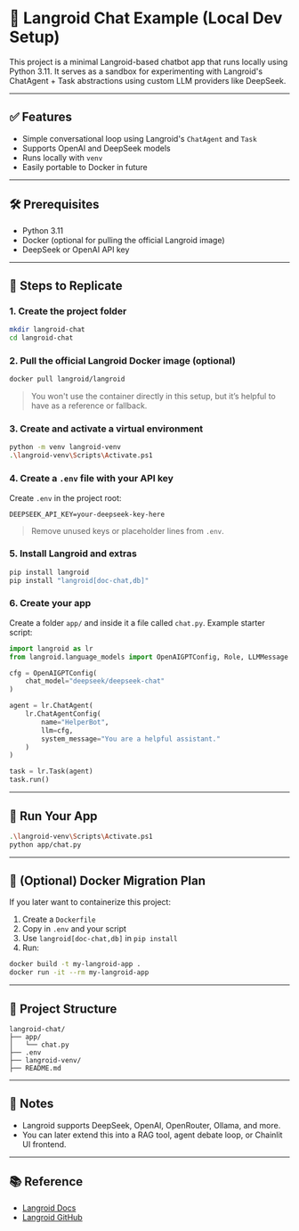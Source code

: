 # 🧠 Langroid Chat Example (Local Dev Setup)

This project is a minimal Langroid-based chatbot app that runs locally using Python 3.11. It serves as a sandbox for experimenting with Langroid's ChatAgent + Task abstractions using custom LLM providers like DeepSeek.

---

## ✅ Features

- Simple conversational loop using Langroid's `ChatAgent` and `Task`
- Supports OpenAI and DeepSeek models
- Runs locally with `venv`
- Easily portable to Docker in future

---

## 🛠 Prerequisites

- Python 3.11
- Docker (optional for pulling the official Langroid image)
- DeepSeek or OpenAI API key

---

## 🚀 Steps to Replicate

### 1. Create the project folder
```bash
mkdir langroid-chat
cd langroid-chat
```

### 2. Pull the official Langroid Docker image (optional)
```bash
docker pull langroid/langroid
```

> You won't use the container directly in this setup, but it’s helpful to have as a reference or fallback.

### 3. Create and activate a virtual environment
```bash
python -m venv langroid-venv
.\langroid-venv\Scripts\Activate.ps1
```

### 4. Create a `.env` file with your API key
Create `.env` in the project root:

```env
DEEPSEEK_API_KEY=your-deepseek-key-here
```

> Remove unused keys or placeholder lines from `.env`.

### 5. Install Langroid and extras
```bash
pip install langroid
pip install "langroid[doc-chat,db]"
```

### 6. Create your app
Create a folder `app/` and inside it a file called `chat.py`. Example starter script:

```python
import langroid as lr
from langroid.language_models import OpenAIGPTConfig, Role, LLMMessage

cfg = OpenAIGPTConfig(
    chat_model="deepseek/deepseek-chat"
)

agent = lr.ChatAgent(
    lr.ChatAgentConfig(
        name="HelperBot",
        llm=cfg,
        system_message="You are a helpful assistant."
    )
)

task = lr.Task(agent)
task.run()
```

---

## 🧪 Run Your App

```bash
.\langroid-venv\Scripts\Activate.ps1
python app/chat.py
```

---

## 🐳 (Optional) Docker Migration Plan

If you later want to containerize this project:

1. Create a `Dockerfile`
2. Copy in `.env` and your script
3. Use `langroid[doc-chat,db]` in `pip install`
4. Run:  
```bash
docker build -t my-langroid-app .
docker run -it --rm my-langroid-app
```

---

## 📁 Project Structure

```
langroid-chat/
├── app/
│   └── chat.py
├── .env
├── langroid-venv/
├── README.md
```

---

## 📌 Notes

- Langroid supports DeepSeek, OpenAI, OpenRouter, Ollama, and more.
- You can later extend this into a RAG tool, agent debate loop, or Chainlit UI frontend.

---

## 📚 Reference

- [Langroid Docs](https://langroid.github.io/langroid/)
- [Langroid GitHub](https://github.com/langroid/langroid)
